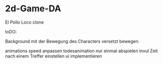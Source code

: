 # 2d-Game-DA

El Pollo Loco clone

toDO:

Background mit der Bewegung des Characters versetzt bewegen.

animations speed anpassen
todesanimation nur einmal abspielen
invul Zeit nach einem Treffer einstellen
ui implementieren